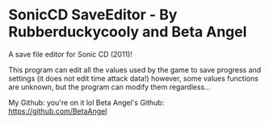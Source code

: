# SonicCD SaveEditor - By Rubberduckycooly and Beta Angel

A save file editor for Sonic CD (2011)!

This program can edit all the values used by the game to save progress and settings (it does not edit time attack data!)
however, some values functions are unknown, but the program can modify them regardless...

My Github: you're on it lol
Beta Angel's Github: https://github.com/BetaAngel
